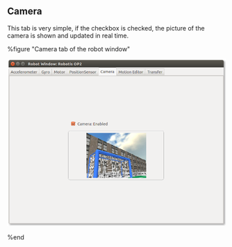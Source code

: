 ## Camera

This tab is very simple, if the checkbox is checked, the picture of the camera
is shown and updated in real time.

%figure "Camera tab of the robot window"

![window_camera.png](images/window_camera.png)

%end
